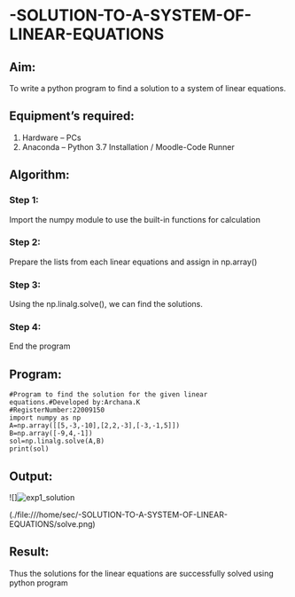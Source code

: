# -SOLUTION-TO-A-SYSTEM-OF-LINEAR-EQUATIONS
## Aim:
To write a python program to find a solution to a system of linear equations.
## Equipment’s required:
1. 	Hardware – PCs
2. 	Anaconda – Python 3.7 Installation / Moodle-Code Runner
## Algorithm:
### Step 1: 
Import the numpy module to use the built-in functions for calculation
### Step 2: 
Prepare the lists from each linear equations and assign in np.array()
### Step 3: 
Using the np.linalg.solve(), we can find the solutions.
### Step 4: 
End the program
## Program:

```
#Program to find the solution for the given linear equations.#Developed by:Archana.K 
#RegisterNumber:22009150
import numpy as np
A=np.array([[5,-3,-10],[2,2,-3],[-3,-1,5]])
B=np.array([-9,4,-1])
sol=np.linalg.solve(A,B)
print(sol)
```

## Output:
![]![exp1_solution](https://user-images.githubusercontent.com/118708624/209919939-d68d7aa8-70e0-49d8-81d8-eb86e8cdb35b.png)

(./file:///home/sec/-SOLUTION-TO-A-SYSTEM-OF-LINEAR-EQUATIONS/solve.png)

## Result: 
Thus the solutions for the linear equations are successfully solved using python program

